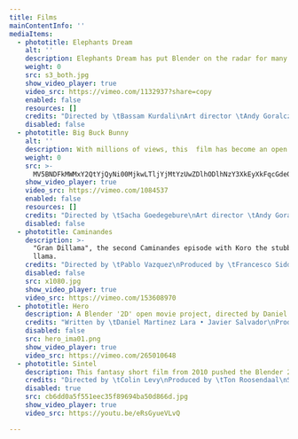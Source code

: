 ```yaml
---
title: Films
mainContentInfo: ''
mediaItems:
  - phototitle: Elephants Dream
    alt: ''
    description: Elephants Dream has put Blender on the radar for many pros.
    weight: 0
    src: s3_both.jpg
    show_video_player: true
    video_src: https://vimeo.com/1132937?share=copy
    enabled: false
    resources: []
    credits: "Directed by \tBassam Kurdali\nArt director \tAndy Goralczyk\nLead Artists \tMatt Ebb • Bastian Salmela • Lee Salvemini\nTechnical director \tToni Alatalo\nMusic and sound \tJan Morgenstern\nEmo \tCas Jansen\nProog \tTygo Gernandt\nSoftware \tAndrea Weikert • Johnny Matthews • Brecht van Lommel • Kent Mein • Chris Want • Nathan Letwory • D. Roland Hess • Peter Schlaile • Jiri Hnidek • Toni Alatalo • Joe Eagar • Ton Roosendaal\nFinance \tAnja Vugts-Verstappen"
    disabled: false
  - phototitle: Big Buck Bunny
    alt: ''
    description: With millions of views, this  film has become an open source legend.
    weight: 0
    src: >-
      MV5BNDFkMWMxY2QtYjQyNi00MjkwLTljYjMtYzUwZDlhODlhNzY3XkEyXkFqcGdeQXVyNDgyODgxNjE@._V1_.jpg
    show_video_player: true
    video_src: https://vimeo.com/1084537
    enabled: false
    resources: []
    credits: "Directed by \tSacha Goedegebure\nArt director \tAndy Goralczyk\nLead Artist \tEnrico Valenza\nCharacter rigging \tNathan Vegdahl\nCharacter animator \tWilliam Reynish\nTechnical director \tCampbell Barton\nSoftware developer \tBrecht van Lommel\nMusic and sound \tJan Morgenstern\nSoftware \tBrecht van Lommel • Campbell Barton • Ton Roosendaal • Janne Karhu • Joshua Leung • Peter Schlaile • Joseph Eagar • Diego Hernan Borghetti\nFinance \tAnja Vugts-Verstappen"
    disabled: false
  - phototitle: Caminandes
    description: >-
      "Gran Dillama", the second Caminandes episode with Koro the stubborn
      llama.
    credits: "Directed by \tPablo Vazquez\nProduced by \tFrancesco Siddi\nWritten by \tBeorn Leonard\nMusic and sound by \tJan Morgenstern\nAnimation \tHjalti Hjálmarsson\nLighting and rendering \tAndy Goralczyk\nTechnical direction \tSergey Sharybin\nRigging \tJuan Pablo Bouza"
    disabled: false
    src: x1080.jpg
    show_video_player: true
    video_src: https://vimeo.com/153608970
  - phototitle: Hero
    description: A Blender '2D' open movie project, directed by Daniel Martinez Lara.
    credits: "Written by \tDaniel Martinez Lara • Javier Salvador\nProducer \tFrancesco Siddi\nExecutive producer \tTon Roosendaal\nMusic \tOscar Araujo\nSound \tSander Houtman\nSound design \tIvan Garrido\nDesign \tJavier Salvador\nAdditional design \tRafa Cano • Maria Vela • Abel Tebar\nAnimation \tJavier Salvador • Sergi Miranda • Rafa Cano\nBackgrounds \tJavier Salvador • Daniel Martinez Lara • Yanco G. Apesteguia • Luyssport\n3D modeling \tMiguel Gomez Selva • Alvaro Villegas\n2D FX \tRenato Roldan • Javier Salvador • Daniel Martinez Lara\nCompositing \tDaniel Martinez Lara\nAdditional graphics \tPablo Vazquez\nSoftware and tools \tAntonio Vazquez • Joshua Leung • Matias Mendiola • Daniel Martinez Lara • Sybren Stüvel"
    disabled: false
    src: hero_ima01.png
    show_video_player: true
    video_src: https://vimeo.com/265010648
  - phototitle: Sintel
    description: This fantasy short film from 2010 pushed the Blender 2.5 project forward.
    credits: "Directed by \tColin Levy\nProduced by \tTon Roosendaal\nScreenplay \tEsther Wouda\nInspired by an original concept by \tMartin Lodewijk\nArt direction \tDavid Revoy\nMusic and sound \tJan Morgenstern\nSintel \tHalina Reijn\nshaman \tThom Hoffman\nCharacter modeling \tAngela Guenette\nCharacter rigging \tNathan Vegdahl\nCharacter animation \tLee Salvemini • Beorn Leonard • William Reynish • Jeremy Davidson\nEnvironment desing, lighting, compositing \tSoenke Maeter • Ben Dansie • Pablo Vazquez • Dolf Veenvliet\nSoftware \tBrecht van Lommel • Campbell Barton\nFinance \tAnja Vugts-Verstappen"
    disabled: true
    src: cb6dd0a5f551eec35f89694ba50d866d.jpg
    show_video_player: true
    video_src: https://youtu.be/eRsGyueVLvQ

---
```






























